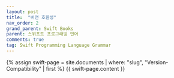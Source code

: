```yaml
---
layout: post
title:  "버전 호환성"
nav_order: 2
grand_parent: Swift Books
parent: 스위프트 프로그래밍 언어
comments: true
tag: Swift Programming Language Grammar
---
```


{% assign swift-page = site.documents | where: "slug", "Version-Compatibility" | first %}
{{ swift-page.content }}
